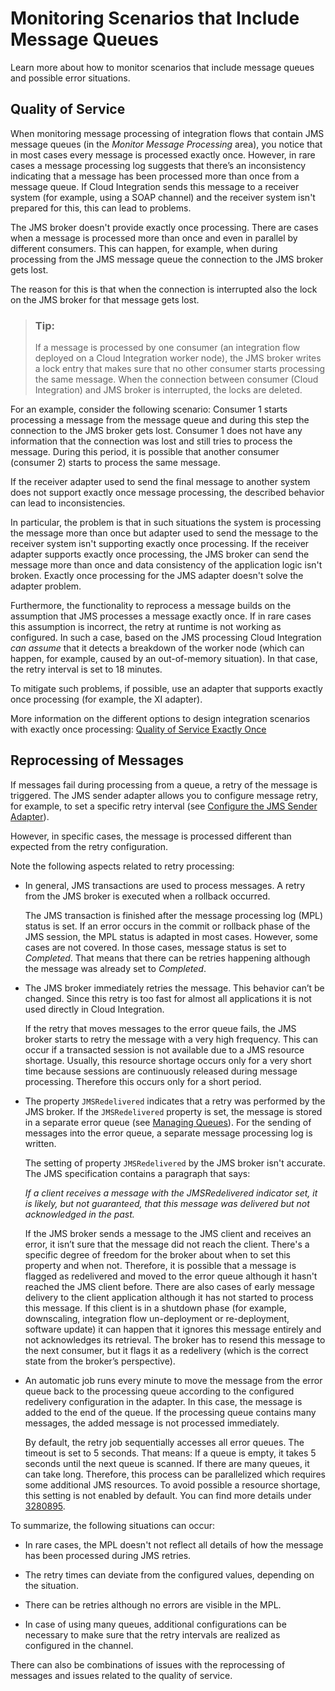 <!-- loio35c4caf989f942c6959bc5ac27b45033 -->

# Monitoring Scenarios that Include Message Queues

Learn more about how to monitor scenarios that include message queues and possible error situations.



<a name="loio35c4caf989f942c6959bc5ac27b45033__section_hnm_qqm_jyb"/>

## Quality of Service

When monitoring message processing of integration flows that contain JMS message queues \(in the *Monitor Message Processing* area\), you notice that in most cases every message is processed exactly once. However, in rare cases a message processing log suggests that there’s an inconsistency indicating that a message has been processed more than once from a message queue. If Cloud Integration sends this message to a receiver system \(for example, using a SOAP channel\) and the receiver system isn't prepared for this, this can lead to problems.

The JMS broker doesn't provide exactly once processing. There are cases when a message is processed more than once and even in parallel by different consumers. This can happen, for example, when during processing from the JMS message queue the connection to the JMS broker gets lost.

The reason for this is that when the connection is interrupted also the lock on the JMS broker for that message gets lost.

> ### Tip:  
> If a message is processed by one consumer \(an integration flow deployed on a Cloud Integration worker node\), the JMS broker writes a lock entry that makes sure that no other consumer starts processing the same message. When the connection between consumer \(Cloud Integration\) and JMS broker is interrupted, the locks are deleted.

For an example, consider the following scenario: Consumer 1 starts processing a message from the message queue and during this step the connection to the JMS broker gets lost. Consumer 1 does not have any information that the connection was lost and still tries to process the message. During this period, it is possible that another consumer \(consumer 2\) starts to process the same message.

If the receiver adapter used to send the final message to another system does not support exactly once message processing, the described behavior can lead to inconsistencies.

In particular, the problem is that in such situations the system is processing the message more than once but adapter used to send the message to the receiver system isn't supporting exactly once processing. If the receiver adapter supports exactly once processing, the JMS broker can send the message more than once and data consistency of the application logic isn't broken. Exactly once processing for the JMS adapter doesn't solve the adapter problem.

Furthermore, the functionality to reprocess a message builds on the assumption that JMS processes a message exactly once. If in rare cases this assumption is incorrect, the retry at runtime is not working as configured. In such a case, based on the JMS processing Cloud Integration *can assume* that it detects a breakdown of the worker node \(which can happen, for example, caused by an out-of-memory situation\). In that case, the retry interval is set to 18 minutes.

To mitigate such problems, if possible, use an adapter that supports exactly once processing \(for example, the XI adapter\).

More information on the different options to design integration scenarios with exactly once processing: [Quality of Service Exactly Once](quality-of-service-exactly-once-f96cf27.md)



<a name="loio35c4caf989f942c6959bc5ac27b45033__section_uxf_qqm_jyb"/>

## Reprocessing of Messages

If messages fail during processing from a queue, a retry of the message is triggered. The JMS sender adapter allows you to configure message retry, for example, to set a specific retry interval \(see [Configure the JMS Sender Adapter](configure-the-jms-sender-adapter-161791b.md)\).

However, in specific cases, the message is processed different than expected from the retry configuration.

Note the following aspects related to retry processing:

-   In general, JMS transactions are used to process messages. A retry from the JMS broker is executed when a rollback occurred.

    The JMS transaction is finished after the message processing log \(MPL\) status is set. If an error occurs in the commit or rollback phase of the JMS session, the MPL status is adapted in most cases. However, some cases are not covered. In those cases, message status is set to *Completed*. That means that there can be retries happening although the message was already set to *Completed*.

-   The JMS broker immediately retries the message. This behavior can’t be changed. Since this retry is too fast for almost all applications it is not used directly in Cloud Integration.

    If the retry that moves messages to the error queue fails, the JMS broker starts to retry the message with a very high frequency. This can occur if a transacted session is not available due to a JMS resource shortage. Usually, this resource shortage occurs only for a very short time because sessions are continuously released during message processing. Therefore this occurs only for a short period.

-   The property `JMSRedelivered` indicates that a retry was performed by the JMS broker. If the `JMSRedelivered` property is set, the message is stored in a separate error queue \(see [Managing Queues](managing-queues-f116962.md)\). For the sending of messages into the error queue, a separate message processing log is written.

    The setting of property `JMSRedelivered` by the JMS broker isn't accurate. The JMS specification contains a paragraph that says:

    *If a client receives a message with the JMSRedelivered indicator set, it is likely, but not guaranteed, that this message was delivered but not acknowledged in the past.*

    If the JMS broker sends a message to the JMS client and receives an error, it isn’t sure that the message did not reach the client. There's a specific degree of freedom for the broker about when to set this property and when not. Therefore, it is possible that a message is flagged as redelivered and moved to the error queue although it hasn't reached the JMS client before. There are also cases of early message delivery to the client application although it has not started to process this message. If this client is in a shutdown phase \(for example, downscaling, integration flow un-deployment or re-deployment, software update\) it can happen that it ignores this message entirely and not acknowledges its retrieval. The broker has to resend this message to the next consumer, but it flags it as a redelivery \(which is the correct state from the broker’s perspective\).

-   An automatic job runs every minute to move the message from the error queue back to the processing queue according to the configured redelivery configuration in the adapter. In this case, the message is added to the end of the queue. If the processing queue contains many messages, the added message is not processed immediately.

    By default, the retry job sequentially accesses all error queues. The timeout is set to 5 seconds. That means: If a queue is empty, it takes 5 seconds until the next queue is scanned. If there are many queues, it can take long. Therefore, this process can be parallelized which requires some additional JMS resources. To avoid possible a resource shortage, this setting is not enabled by default. You can find more details under [3280895](https://me.sap.com/notes/3280895).


To summarize, the following situations can occur:

-   In rare cases, the MPL doesn't not reflect all details of how the message has been processed during JMS retries.

-   The retry times can deviate from the configured values, depending on the situation.

-   There can be retries although no errors are visible in the MPL.

-   In case of using many queues, additional configurations can be necessary to make sure that the retry intervals are realized as configured in the channel.


There can also be combinations of issues with the reprocessing of messages and issues related to the quality of service.

